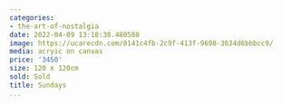 ```yaml
---
categories:
- the-art-of-nostalgia
date: 2022-04-09 13:18:38.480580
image: https://ucarecdn.com/8141c4fb-2c9f-413f-9698-3634d6bbbcc9/
media: acryic on canvas
price: '3450'
size: 120 x 120cm
sold: Sold
title: Sundays
...
```

